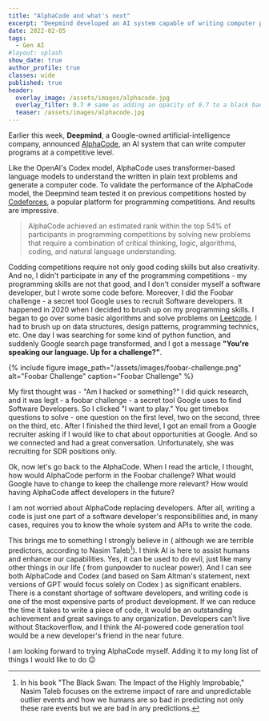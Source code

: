 ```yaml
---
title: "AlphaCode and what's next"
excerpt: "Deepmind developed an AI system capable of writing computer programs at a competitive level."
date: 2022-02-05
tags:
  - Gen AI
#layout: splash
show_date: true
author_profile: true
classes: wide
published: true
header:
  overlay_image: /assets/images/alphacode.jpg
  overlay_filter: 0.7 # same as adding an opacity of 0.7 to a black background
  teaser: /assets/images/alphacode.jpg
---
```




Earlier this week, **Deepmind**, a Google-owned artificial-intelligence company, announced [AlphaCode](https://deepmind.com/blog/article/Competitive-programming-with-AlphaCode), an AI system that can write computer programs at a competitive level. 

Like the OpenAI's Codex model, AlphaCode uses transformer-based language models to understand the written in plain text problems and generate a computer code. To validate the performance of the AlphaCode model, the Deepmind team tested it on previous competitions hosted by [Codeforces](https://codeforces.com/), a popular platform for programming competitions. And results are impressive. 

> AlphaCode achieved an estimated rank within the top 54% of participants in programming competitions by solving new problems that require a combination of critical thinking, logic, algorithms, coding, and natural language understanding.

Codding competitions require not only good coding skills but also creativity. And no, I didn't participate in any of the programming competitions - my programming skills are not that good, and I don't consider myself a software developer, but I wrote some code before. Moreover, I did the Foobar challenge - a secret tool Google uses to recruit Software developers. It happened in 2020 when I decided to brush up on my programming skills. I began to go over some basic algorithms and solve problems on [Leetcode](https://leetcode.com/). I had to brush up on data structures, design patterns, programming technics, etc. One day I was searching for some kind of python function, and suddenly Google search page transformed, and I got a message **"You're speaking our language. Up for a challenge?"**. 

{% include figure image_path="/assets/images/foobar-challenge.png" alt="Foobar Challenge" caption="Foobar Challenge" %}

My first thought was - "Am I hacked or something?" I did quick research, and it was legit - a foobar challenge - a secret tool Google uses to find Software Developers. So I clicked "I want to play." You get timebox questions to solve - one question on the first level, two on the second, three on the third, etc. After I finished the third level, I got an email from a Google recruiter asking if I would like to chat about opportunities at Google. And so we connected and had a great conversation. Unfortunately, she was recruiting for SDR positions only. 

Ok, now let's go back to the AlphaCode. When I read the article, I thought, how would AlphaCode perform in the Foobar challenge? What would Google have to change to keep the challenge more relevant? How would having AlphaCode affect developers in the future? 

I am not worried about AlphaCode replacing developers. After all, writing a code is just one part of a software developer's responsibilities and, in many cases, requires you to know the whole system and APIs to write the code. 

This brings me to something I strongly believe in ( although we are terrible predictors, according to Nasim Taleb[^blackswan]). I think AI is here to assist humans and enhance our capabilities. Yes, it can be used to do evil, just like many other things in our life ( from gunpowder to nuclear power). And I can see both AlphaCode and Codex (and based on Sam Altman's statement, next versions of GPT would focus solely on Codex ) as significant enablers. There is a constant shortage of software developers, and writing code is one of the most expensive parts of product development. If we can reduce the time it takes to write a piece of code, it would be an outstanding achievement and great savings to any organization. Developers can't live without Stackoverflow, and I think the AI-powered code generation tool would be a new developer's friend in the near future.

I am looking forward to trying AlphaCode myself. Adding it to my long list of things I would like to do 😉

[^blackswan]: In his book "The Black Swan: The Impact of the Highly Improbable," Nasim Taleb focuses on the extreme impact of rare and unpredictable outlier events and how we humans are so bad in predicting not only these rare events but we are bad in any predictions.  